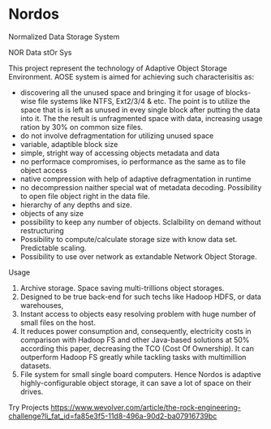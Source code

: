 # Nordos
Normalized Data Storage System

NOR Data stOr Sys

This project represent the technology of Adaptive Object Storage Environment.
AOSE system is aimed for achieving such characterisitis as:
- discovering all the unused space and bringing it for usage of blocks-wise file systems like NTFS, Ext2/3/4 & etc.
  The point is to utilize the space that is is left as unused in evey single block after putting the data into it.
  The the result is unfragmented space with data, increasing usage ration by 30% on common size files.
- do not involve defragmentation for utilizing unused space
- variable, adaptible block size
- simple, stright way of accessing objects metadata and data
- no performace compromises, io performance as the same as to file object access
- native compression with help of adaptive defragmentation in runtime
- no decompression naither special wat of metadata decoding. Possibility to open file object right in the data file.
- hierarchy of any depths and size.
- objects of any size
- possibility to keep any number of objects. Sclalbility on demand without restructuring
- Possibility to compute/calculate storage size with know data set. Predictable scaling.
- Possibility to use over network as extandable Network Object Storage.

Usage

1. Archive storage. Space saving multi-trillions object storages.
2. Designed to be true back-end for such techs like Hadoop HDFS, or data warehouses, 
3. Instant access to objects easy resolving problem with huge number of small files on the host. 
4. It reduces power consumption and, consequently, electricity costs in comparison with Hadoop FS and other Java-based solutions at 50% according this paper, decreasing the TCO (Cost Of Ownership). It can outperform Hadoop FS greatly while tackling tasks with multimillion datasets.
5. File system for small single board computers. Hence Nordos is adaptive highly-configurable object storage, it can save a lot of space on their drives.

Try Projects
https://www.wevolver.com/article/the-rock-engineering-challenge?li_fat_id=fa85e3f5-11d8-496a-90d2-ba07916739bc

